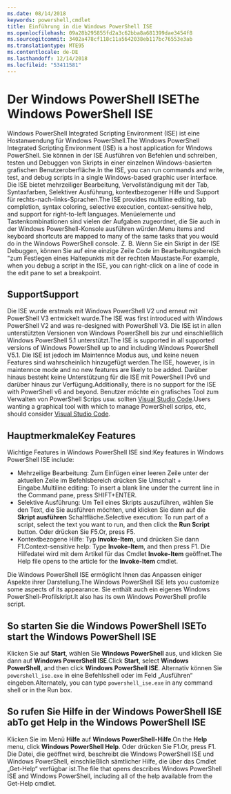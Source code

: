 ```yaml
---
ms.date: 08/14/2018
keywords: powershell,cmdlet
title: Einführung in die Windows PowerShell ISE
ms.openlocfilehash: 09a28b295855fd2a3c62bba8a681399dae3454f8
ms.sourcegitcommit: 3402a478cf118c11a5642038eb117bc76553e3ab
ms.translationtype: MTE95
ms.contentlocale: de-DE
ms.lasthandoff: 12/14/2018
ms.locfileid: "53411581"
---
```

# <a name="the-windows-powershell-ise"></a><span data-ttu-id="9e8ba-103">Der Windows PowerShell ISE</span><span class="sxs-lookup"><span data-stu-id="9e8ba-103">The Windows PowerShell ISE</span></span>

<span data-ttu-id="9e8ba-104">Windows PowerShell Integrated Scripting Environment (ISE) ist eine Hostanwendung für Windows PowerShell.</span><span class="sxs-lookup"><span data-stu-id="9e8ba-104">The Windows PowerShell Integrated Scripting Environment (ISE) is a host application for Windows PowerShell.</span></span> <span data-ttu-id="9e8ba-105">Sie können in der ISE Ausführen von Befehlen und schreiben, testen und Debuggen von Skripts in einer einzelnen Windows-basierten grafischen Benutzeroberfläche.</span><span class="sxs-lookup"><span data-stu-id="9e8ba-105">In the ISE, you can run commands and write, test, and debug scripts in a single Windows-based graphic user interface.</span></span> <span data-ttu-id="9e8ba-106">Die ISE bietet mehrzeiliger Bearbeitung, Vervollständigung mit der Tab, Syntaxfarben, Selektiver Ausführung, kontextbezogener Hilfe und Support für rechts-nach-links-Sprachen.</span><span class="sxs-lookup"><span data-stu-id="9e8ba-106">The ISE provides multiline editing, tab completion, syntax coloring, selective execution, context-sensitive help, and support for right-to-left languages.</span></span> <span data-ttu-id="9e8ba-107">Menüelemente und Tastenkombinationen sind vielen der Aufgaben zugeordnet, die Sie auch in der Windows PowerShell-Konsole ausführen würden.</span><span class="sxs-lookup"><span data-stu-id="9e8ba-107">Menu items and keyboard shortcuts are mapped to many of the same tasks that you would do in the Windows PowerShell console.</span></span> <span data-ttu-id="9e8ba-108">Z. B. Wenn Sie ein Skript in der ISE Debuggen, können Sie auf eine einzige Zeile Code im Bearbeitungsbereich "zum Festlegen eines Haltepunkts mit der rechten Maustaste.</span><span class="sxs-lookup"><span data-stu-id="9e8ba-108">For example, when you debug a script in the ISE, you can right-click on a line of code in the edit pane to set a breakpoint.</span></span>

## <a name="support"></a><span data-ttu-id="9e8ba-109">Support</span><span class="sxs-lookup"><span data-stu-id="9e8ba-109">Support</span></span>

<span data-ttu-id="9e8ba-110">Die ISE wurde erstmals mit Windows PowerShell V2 und erneut mit PowerShell V3 entwickelt wurde.</span><span class="sxs-lookup"><span data-stu-id="9e8ba-110">The ISE was first introduced with Windows PowerShell V2 and was re-designed with PowerShell V3.</span></span> <span data-ttu-id="9e8ba-111">Die ISE ist in allen unterstützten Versionen von Windows PowerShell bis zur und einschließlich Windows PowerShell 5.1 unterstützt.</span><span class="sxs-lookup"><span data-stu-id="9e8ba-111">The ISE is supported in all supported versions of Windows PowerShell up to and including Windows PowerShell V5.1.</span></span> <span data-ttu-id="9e8ba-112">Die ISE ist jedoch im Maintennce Modus aus, und keine neuen Features sind wahrscheinlich hinzugefügt werden.</span><span class="sxs-lookup"><span data-stu-id="9e8ba-112">The ISE, however, is in maintennce mode and no new features are likely to be added.</span></span>
<span data-ttu-id="9e8ba-113">Darüber hinaus besteht keine Unterstützung für die ISE mit PowerShell IPv6 und darüber hinaus zur Verfügung.</span><span class="sxs-lookup"><span data-stu-id="9e8ba-113">Additionally, there is no support for the ISE with PowerShell v6 and beyond.</span></span> <span data-ttu-id="9e8ba-114">Benutzer möchte ein grafisches Tool zum Verwalten von PowerShell Scrips usw. sollten [Visual Studio Code](https://code.visualstudio.com/).</span><span class="sxs-lookup"><span data-stu-id="9e8ba-114">Users wanting a graphical tool with which to manage PowerShell scrips, etc, should consider [Visual Studio Code](https://code.visualstudio.com/).</span></span>

## <a name="key-features"></a><span data-ttu-id="9e8ba-115">Hauptmerkmale</span><span class="sxs-lookup"><span data-stu-id="9e8ba-115">Key Features</span></span>

<span data-ttu-id="9e8ba-116">Wichtige Features in Windows PowerShell ISE sind:</span><span class="sxs-lookup"><span data-stu-id="9e8ba-116">Key features in Windows PowerShell ISE include:</span></span>

- <span data-ttu-id="9e8ba-117">Mehrzeilige Bearbeitung: Zum Einfügen einer leeren Zeile unter der aktuellen Zeile im Befehlsbereich drücken Sie Umschalt + Eingabe.</span><span class="sxs-lookup"><span data-stu-id="9e8ba-117">Multiline editing: To insert a blank line under the current line in the Command pane, press SHIFT+ENTER.</span></span>
- <span data-ttu-id="9e8ba-118">Selektive Ausführung: Um Teil eines Skripts auszuführen, wählen Sie den Text, die Sie ausführen möchten, und klicken Sie dann auf die **Skript ausführen** Schaltfläche.</span><span class="sxs-lookup"><span data-stu-id="9e8ba-118">Selective execution: To run part of a script, select the text you want to run, and then click the **Run Script** button.</span></span> <span data-ttu-id="9e8ba-119">Oder drücken Sie F5.</span><span class="sxs-lookup"><span data-stu-id="9e8ba-119">Or, press F5.</span></span>
- <span data-ttu-id="9e8ba-120">Kontextbezogene Hilfe: Typ **Invoke-Item**, und drücken Sie dann F1.</span><span class="sxs-lookup"><span data-stu-id="9e8ba-120">Context-sensitive help: Type **Invoke-Item**, and then press F1.</span></span> <span data-ttu-id="9e8ba-121">Die Hilfedatei wird mit dem Artikel für das Cmdlet **Invoke-Item** geöffnet.</span><span class="sxs-lookup"><span data-stu-id="9e8ba-121">The Help file opens to the article for the **Invoke-Item** cmdlet.</span></span>

<span data-ttu-id="9e8ba-122">Die Windows PowerShell ISE ermöglicht Ihnen das Anpassen einiger Aspekte ihrer Darstellung.</span><span class="sxs-lookup"><span data-stu-id="9e8ba-122">The Windows PowerShell ISE lets you customize some aspects of its appearance.</span></span> <span data-ttu-id="9e8ba-123">Sie enthält auch ein eigenes Windows PowerShell-Profilskript.</span><span class="sxs-lookup"><span data-stu-id="9e8ba-123">It also has its own Windows PowerShell profile script.</span></span>

## <a name="to-start-the-windows-powershell-ise"></a><span data-ttu-id="9e8ba-124">So starten Sie die Windows PowerShell ISE</span><span class="sxs-lookup"><span data-stu-id="9e8ba-124">To start the Windows PowerShell ISE</span></span>

<span data-ttu-id="9e8ba-125">Klicken Sie auf **Start**, wählen Sie **Windows PowerShell** aus, und klicken Sie dann auf **Windows PowerShell ISE**.</span><span class="sxs-lookup"><span data-stu-id="9e8ba-125">Click **Start**, select **Windows PowerShell**, and then click **Windows PowerShell ISE**.</span></span>
<span data-ttu-id="9e8ba-126">Alternativ können Sie `powershell_ise.exe` in eine Befehlsshell oder im Feld „Ausführen“ eingeben.</span><span class="sxs-lookup"><span data-stu-id="9e8ba-126">Alternately, you can type `powershell_ise.exe` in any command shell or in the Run box.</span></span>

## <a name="to-get-help-in-the-windows-powershell-ise"></a><span data-ttu-id="9e8ba-127">So rufen Sie Hilfe in der Windows PowerShell ISE ab</span><span class="sxs-lookup"><span data-stu-id="9e8ba-127">To get Help in the Windows PowerShell ISE</span></span>

<span data-ttu-id="9e8ba-128">Klicken Sie im Menü **Hilfe** auf **Windows PowerShell-Hilfe**.</span><span class="sxs-lookup"><span data-stu-id="9e8ba-128">On the **Help** menu, click **Windows PowerShell Help**.</span></span> <span data-ttu-id="9e8ba-129">Oder drücken Sie F1.</span><span class="sxs-lookup"><span data-stu-id="9e8ba-129">Or, press F1.</span></span> <span data-ttu-id="9e8ba-130">Die Datei, die geöffnet wird, beschreibt die Windows PowerShell ISE und Windows PowerShell, einschließlich sämtlicher Hilfe, die über das Cmdlet „Get-Help“ verfügbar ist.</span><span class="sxs-lookup"><span data-stu-id="9e8ba-130">The file that opens describes Windows PowerShell ISE and Windows PowerShell, including all of the help available from the Get-Help cmdlet.</span></span>
